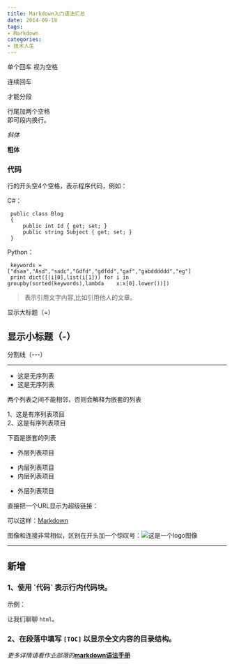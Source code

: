 ```yaml
---
title: Markdown入门语法汇总
date: 2014-09-18
tags:
- Markdown
categories:
- 技术人生
---
```

  
单个回车
视为空格

连续回车

才能分段

行尾加两个空格  
即可段内换行。

*斜体*

**粗体**

### 代码

行的开头空4个空格，表示程序代码，例如：

C#： 
 
     public class Blog
     {
         public int Id { get; set; }
         public string Subject { get; set; }
     }

Python：

     keywords = ["dsaa","Asd","sadc","Gdfd","gdfdd","gaf","gabdddddd","eg"]
     print dict([(i[0],list(i[1])) for i in groupby(sorted(keywords),lambda    x:x[0].lower())])

>表示引用文字内容,比如引用他人的文章。

显示大标题（=）


显示小标题（-）
-

分割线（---）

----

- 这是无序列表
- 这是无序列表

两个列表之间不能相邻，否则会解释为嵌套的列表

1、这是有序列表项目  
2、这是有序列表项目

下面是嵌套的列表

- 外层列表项目  
 + 内层列表项目
 + 内层列表项目
- 外层列表项目

直接把一个URL显示为超级链接：

可以这样：[Markdown](www.markdown.com)

图像和连接非常相似，区别在开头加一个惊叹号：![这是一个logo图像](http://www.turingbook.com/Content/img/Turing.Gif)  

----  
## 新增  
### 1、使用 \`代码` 表示行内代码块。 

示例：

让我们聊聊 `html`。
### 2、在段落中填写 `[TOC]` 以显示全文内容的目录结构。

*更多详情请看作业部落的*[**markdown语法手册**](https://www.zybuluo.com/mdeditor?url=https://www.zybuluo.com/static/editor/md-help.markdown)